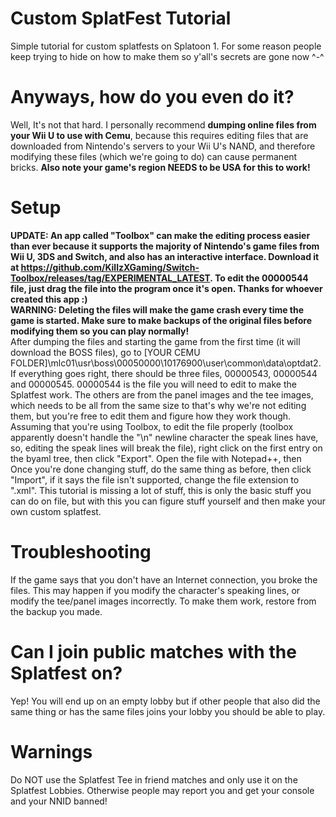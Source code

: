 # Custom SplatFest Tutorial
Simple tutorial for custom splatfests on Splatoon 1. For some reason people keep trying to hide on how to make them so y'all's secrets are gone now ^-^
# Anyways, how do you even do it?
Well, It's not that hard. I personally recommend **dumping online files from your Wii U to use with Cemu**, because this requires editing files that are downloaded from Nintendo's servers to your Wii U's NAND, and therefore modifying these files (which we're going to do) can cause permanent bricks. **Also note your game's region NEEDS to be USA for this to work!**
# Setup
**UPDATE: An app called "Toolbox" can make the editing process easier than ever because it supports the majority of Nintendo's game files from Wii U, 3DS and Switch, and also has an interactive interface. Download it at https://github.com/KillzXGaming/Switch-Toolbox/releases/tag/EXPERIMENTAL_LATEST. To edit the 00000544 file, just drag the file into the program once it's open. Thanks for whoever created this app :)**
<br />
**WARNING: Deleting the files will make the game crash every time the game is started. Make sure to make backups of the original files before modifying them so you can play normally!**
<br />
After dumping the files and starting the game from the first time (it will download the BOSS files), go to [YOUR CEMU FOLDER]\mlc01\usr\boss\00050000\10176900\user\common\data\optdat2. If everything goes right, there should be three files, 00000543, 00000544 and 00000545.
00000544 is the file you will need to edit to make the Splatfest work. The others are from the panel images and the tee images, which needs to be all from the same size to that's why we're not editing them, but you're free to edit them and figure how they work though.<br />
Assuming that you're using Toolbox, to edit the file properly (toolbox apparently doesn't handle the "\n" newline character the speak lines have, so, editing the speak lines will break the file), right click on the first entry on the byaml tree, then click "Export". Open the file with Notepad++, then Once you're done changing stuff, do the same thing as before, then click "Import", if it says the file isn't supported, change the file extension to ".xml".
This tutorial is missing a lot of stuff, this is only the basic stuff you can do on file, but with this you can figure stuff yourself and then make your own custom splatfest. <br />
# Troubleshooting
If the game says that you don't have an Internet connection, you broke the files. This may happen if you modify the character's speaking lines, or modify the tee/panel images incorrectly. To make them work, restore from the backup you made.
# Can I join public matches with the Splatfest on?
Yep! You will end up on an empty lobby but if other people that also did the same thing or has the same files joins your lobby you should be able to play.
# Warnings
Do NOT use the Splatfest Tee in friend matches and only use it on the Splatfest Lobbies. Otherwise people may report you and get your console and your NNID banned!
